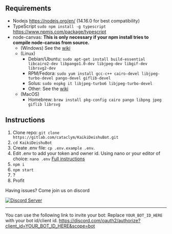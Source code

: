 
## Requirements
* Nodejs https://nodejs.org/en/ (14.16.0 for best compatibility)
* TypeScript `sudo npm install -g typescript` https://www.npmjs.com/package/typescript
* node-canvas: **This is only necessary if your npm install tries to compile node-canvas from source.**
    * (Windows) See the <a href="https://github.com/Automattic/node-canvas/wiki/Installation:-Windows">wiki</a>
    * (Linux)
        * Debian/Ubuntu: `sudo apt-get install build-essential libcairo2-dev libpango1.0-dev libjpeg-dev libgif-dev librsvg2-dev`
        * RPM/Fedora: `sudo yum install gcc-c++ cairo-devel libjpeg-turbo-devel pango-devel giflib-devel`
        * Solus: `sudo eopkg it libjpeg-turbo6 libjpeg-turbo-devel`
        * Other: See the <a href="https://github.com/Automattic/node-canvas/wiki">wiki</a>
    * (MacOS)
        * Homebrew: `brew install pkg-config cairo pango libpng jpeg giflib librsvg`

## Instructions

1. Clone repo: `git clone https://gitlab.com/cataclym/KaikiDeishuBot.git`
1. `cd KaikiDeishuBot`
1. Create .env file: `cp .env.example .env`.
1. Edit .env to add your token and owner id. Using nano or your editor of choice: `nano .env` [Full instructions]("./APIs.md")
1. `npm i`
1. `npm start`
1. ?
1. Profit

Having issues? Come join us on discord

<a href="https://discord.gg/8G3AqjnFfX">
<img src="https://discord.com/api/guilds/794671071886049280/embed.png?style=banner3" title="Discord Server">
</a>

***

You can use the following link to invite your bot: Replace `YOUR_BOT_ID_HERE` with your bot id/client id.
https://discord.com/oauth2/authorize?client_id=YOUR_BOT_ID_HERE&scope=bot